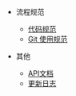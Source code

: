 - 流程规范

  - [代码规范](codespecification.md)
  - [Git 使用规范](gitspecification.md)

- 其他

  - [API文档](API.md)
  - [更新日志](CHANGELOG)
